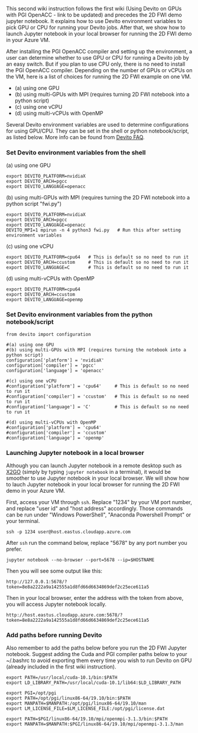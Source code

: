 This second wiki instruction follows the first wiki (Using Devito on GPUs with PGI OpenACC - link to be updated) and precedes the 2D FWI demo jupyter notebook. It explains how to use Devito environment variables to pick GPU or CPU for running your Devito jobs. After that, we show how to launch Jupyter notebook in your local browser for running the 2D FWI demo in your Azure VM.

After installing the PGI OpenACC compiler and setting up the environment, a user can determine whether to use GPU or CPU for running a Devito job by an easy switch. But if you plan to use CPU only, there is no need to install the PGI OpenACC compiler. Depending on the number of GPUs or vCPUs on the VM, here is a list of choices for running the 2D FWI example on one VM.

* (a) using one GPU
* (b) using multi-GPUs with MPI (requires turning 2D FWI notebook into a python script)
* (c) using one vCPU
* (d) using multi-vCPUs with OpenMP

Several Devito environment variables are used to determine configurations for using GPU/CPU. They can be set in the shell or python notebook/script, as listed below. More info can be found from [Devito FAQ](https://github.com/devitocodes/devito/wiki/FAQ).

### Set Devito environment variables from the shell
(a) using one GPU
```
export DEVITO_PLATFORM=nvidiaX
export DEVITO_ARCH=pgcc
export DEVITO_LANGUAGE=openacc
```
(b) using multi-GPUs with MPI (requires turning the 2D FWI notebook into a python script "fwi.py")
```
export DEVITO_PLATFORM=nvidiaX
export DEVITO_ARCH=pgcc
export DEVITO_LANGUAGE=openacc
DEVITO_MPI=1 mpirun -n 4 python3 fwi.py   # Run this after setting environment variables
```
(c) using one vCPU
```
export DEVITO_PLATFORM=cpu64   # This is default so no need to run it
export DEVITO_ARCH=ccustom     # This is default so no need to run it
export DEVITO_LANGUAGE=C       # This is default so no need to run it
```
(d) using multi-vCPUs with OpenMP
```
export DEVITO_PLATFORM=cpu64
export DEVITO_ARCH=ccustom
export DEVITO_LANGUAGE=openmp
```
### Set Devito environment variables from the python notebook/script
```
from devito import configuration

#(a) using one GPU
#(b) using multi-GPUs with MPI (requires turning the notebook into a python script)
configuration['platform'] = 'nvidiaX'
configuration['compiler'] = 'pgcc'
configuration['language'] = 'openacc'

#(c) using one vCPU
#configuration['platform'] = 'cpu64'     # This is default so no need to run it
#configuration['compiler'] = 'ccustom'   # This is default so no need to run it
#configuration['language'] = 'C'         # This is default so no need to run it

#(d) using multi-vCPUs with OpenMP
#configuration['platform'] = 'cpu64'
#configuration['compiler'] = 'ccustom'
#configuration['language'] = 'openmp'
```


### Launching Jupyter notebook in a local browser

Although you can launch Jupyter notebook in a remote desktop such as [X2GO](https://wiki.x2go.org/doku.php) (simply by typing `jupyter notebook` in a terminal), it would be smoother to use Jupyter notebook in your local browser. We will show how to lauch Jupyter notebook in your local browser for running the 2D FWI demo in your Azure VM.

First, access your VM through `ssh`. Replace "1234" by your VM port number, and replace "user id" and "host address" accordingly. Those commands can be run under "Windows PowerShell", "Anaconda Powershell Prompt" or your terminal.
```
ssh -p 1234 user@host.eastus.cloudapp.azure.com
```
After `ssh`  run the command below, replace "5678" by any port number you prefer.
```
jupyter notebook --no-browser --port=5678 --ip=$HOSTNAME
```
Then you will see some output like this:
```
http://127.0.0.1:5678/?token=8e8a2222a9a142555a1d8fd66d6634869def2c25ece611a5
```
Then in your local browser, enter the address with the token from above, you will access Jupyter notebook locally.
```
http://host.eastus.cloudapp.azure.com:5678/?token=8e8a2222a9a142555a1d8fd66d6634869def2c25ece611a5
```

### Add paths before running Devito 
Also remember to add the paths below before you run the 2D FWI Jupyter notebook. Suggest adding the Cuda and PGI compiler paths below to your ~/.bashrc to avoid exporting them every time you wish to run Devito on GPU (already included in the first wiki instruction).
```
export PATH=/usr/local/cuda-10.1/bin:$PATH
export LD_LIBRARY_PATH=/usr/local/cuda-10.1/lib64:$LD_LIBRARY_PATH

export PGI=/opt/pgi
export PATH=/opt/pgi/linux86-64/19.10/bin:$PATH
export MANPATH=$MANPATH:/opt/pgi/linux86-64/19.10/man
export LM_LICENSE_FILE=$LM_LICENSE_FILE:/opt/pgi/license.dat

export PATH=$PGI/linux86-64/19.10/mpi/openmpi-3.1.3/bin:$PATH
export MANPATH=$MANPATH:$PGI/linux86-64/19.10/mpi/openmpi-3.1.3/man
```